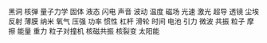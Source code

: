 黑洞
核弹
量子力学
固体
液态
闪电
声音
波动
温度
磁场
光速
激光
超导
透镜
尘埃
反射
薄膜
纳米
氧气
压强
功率
惯性
杠杆
滑轮
时间
电池
引力
微波
共振
粒子
摩擦
能量
重力
粒子对撞机
核磁共振
核裂变
太阳能
